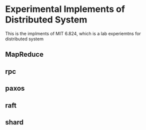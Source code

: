 # Experimental Implements of Distributed System
This is the implments  of MIT 6.824, which is a lab experiemtns for distributed system
## MapReduce

## rpc

## paxos

## raft

## shard
